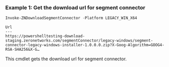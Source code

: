 ### Example 1: Get the download url for segment connector
```powershell
Invoke-ZNDownloadSegmentConnector -Platform LEGACY_WIN_X64 
```

```output
Url
---
https://powershelltesting-download-staging.zeronetworks.com/segmentConnector/legacy-windows/segment-connector-legacy-windows-installer-1.0.0.0.zip?X-Goog-Algorithm=GOOG4-RSA-SHA256&X-G…
```

This cmdlet gets the download url for segment connector.
